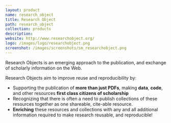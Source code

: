 ```yaml
---
layout: product
name: research_object
title: Research Object
path: research_object
collection: products
description:
website: http://www.researchobject.org/
logo: /images/logo/researchobject.png
screenshot: /images/screenshots/sm_researchobject.png
---
```


Research Objects is an emerging approach to the publication, and exchange of scholarly information on the Web.

Research Objects aim to improve reuse and reproducibility by:

* Supporting the publication of **more than just PDFs**, making **data**, **code**, and other resources **first class citizens of scholarship**
* Recognizing that there is often a need to publish collections of these resources together as one shareable, cite-able resource.
* **Enriching** these resources and collections with any and all additional information required to make research reusable, and reproducible!
